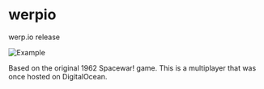 # werpio
werp.io release

![Example](https://i.imgur.com/4BVYPat.png)

Based on the original 1962 Spacewar! game. This is a multiplayer that was once hosted on DigitalOcean.
